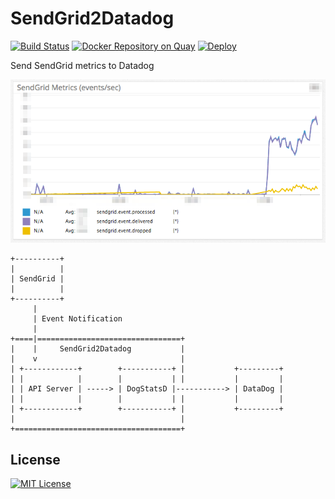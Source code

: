 # SendGrid2Datadog

[![Build Status](https://travis-ci.org/dtan4/sendgrid2datadog.svg?branch=master)](https://travis-ci.org/dtan4/sendgrid2datadog)
[![Docker Repository on Quay](https://quay.io/repository/dtan4/sendgrid2datadog/status "Docker Repository on Quay")](https://quay.io/repository/dtan4/sendgrid2datadog)
[![Deploy](https://www.herokucdn.com/deploy/button.png)](https://heroku.com/deploy)

Send SendGrid metrics to Datadog

![sendgrid2datadog](images/sendgrid2datadog.png)

```
+----------+
|          |
| SendGrid |
|          |
+----------+
     |
     | Event Notification
     |
+====|================================+
|    |     SendGrid2Datadog           |
|    v                                |
| +------------+        +-----------+ |           +---------+
| |            |        |           | |           |         |
| | API Server | -----> | DogStatsD |-----------> | DataDog |
| |            |        |           | |           |         |
| +------------+        +-----------+ |           +---------+
|                                     |
+=====================================+
```

## License

[![MIT License](http://img.shields.io/badge/license-MIT-blue.svg?style=flat)](LICENSE)

